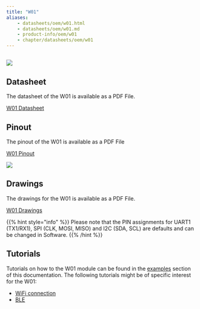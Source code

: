 ```yaml
---
title: "W01"
aliases:
    - datasheets/oem/w01.html
    - datasheets/oem/w01.md
    - product-info/oem/w01
    - chapter/datasheets/oem/w01
---
```


## ![](/gitbook/assets/assets-lil0igdl11z7jos_jpx-lkn7scqkkkb6tqb3uyo-lkn85ios3qzh5brsxk2-w01.png)

## Datasheet

The datasheet of the W01 is available as a PDF File.

<a href="/gitbook/assets/specsheets/Pycom_002_Specsheets_W01_v2.pdf" target="_blank"> W01 Datasheet </a>
## Pinout

The pinout of the W01 is available as a PDF File

<a href="/gitbook/assets/w01-pinout.pdf" target="_blank"> W01 Pinout </a>

![](/gitbook/assets/w01-pinout.png)

## Drawings

The drawings for the W01 is available as a PDF File.

<a href="/gitbook/assets/w01-drawing.pdf" target="_blank"> W01 Drawings </a>

{{% hint style="info" %}}
Please note that the PIN assignments for UART1 (TX1/RX1), SPI (CLK, MOSI, MISO) and I2C (SDA, SCL) are defaults and can be changed in Software.
{{% /hint %}}

## Tutorials

Tutorials on how to the W01 module can be found in the [examples](/tutorials/introduction) section of this documentation. The following tutorials might be of specific interest for the W01:

* [WiFi connection](/tutorials/all/wlan)
* [BLE](/tutorials/all/ble)

